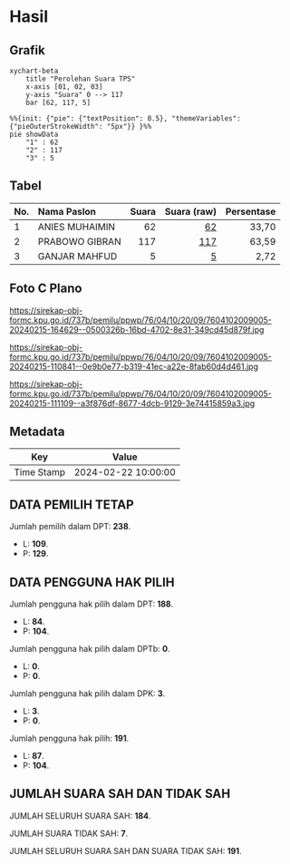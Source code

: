 # Hasil

## Grafik

```mermaid
xychart-beta
    title "Perolehan Suara TPS"
    x-axis [01, 02, 03]
    y-axis "Suara" 0 --> 117
    bar [62, 117, 5]
```

```mermaid
%%{init: {"pie": {"textPosition": 0.5}, "themeVariables": {"pieOuterStrokeWidth": "5px"}} }%%
pie showData
    "1" : 62
    "2" : 117
    "3" : 5
```

## Tabel

| No. | Nama Paslon    | Suara | Suara (raw) | Persentase |
|:--- |:-------------- | -----:| -----------:| ----------:|
| 1   | ANIES MUHAIMIN | 62    | [62][p-1]   | 33,70      |
| 2   | PRABOWO GIBRAN | 117   | [117][p-2]  | 63,59      |
| 3   | GANJAR MAHFUD  | 5     | [5][p-3]    | 2,72       |


[p-1]: https://github.com/gigit-pemilu/pemilu-2024-76-sulawesi-barat/blob/main/pilpres/hitung-suara/sub/76-sulawesi-barat/sub/04-polewali-mandar/sub/10-luyo/sub/2009-luyo/sub/005-tps/sub/paslon-1.txt
[p-2]: https://github.com/gigit-pemilu/pemilu-2024-76-sulawesi-barat/blob/main/pilpres/hitung-suara/sub/76-sulawesi-barat/sub/04-polewali-mandar/sub/10-luyo/sub/2009-luyo/sub/005-tps/sub/paslon-2.txt
[p-3]: https://github.com/gigit-pemilu/pemilu-2024-76-sulawesi-barat/blob/main/pilpres/hitung-suara/sub/76-sulawesi-barat/sub/04-polewali-mandar/sub/10-luyo/sub/2009-luyo/sub/005-tps/sub/paslon-3.txt

## Foto C Plano

https://sirekap-obj-formc.kpu.go.id/737b/pemilu/ppwp/76/04/10/20/09/7604102009005-20240215-164629--0500326b-16bd-4702-8e31-349cd45d879f.jpg

https://sirekap-obj-formc.kpu.go.id/737b/pemilu/ppwp/76/04/10/20/09/7604102009005-20240215-110841--0e9b0e77-b319-41ec-a22e-8fab60d4d461.jpg

https://sirekap-obj-formc.kpu.go.id/737b/pemilu/ppwp/76/04/10/20/09/7604102009005-20240215-111109--a3f876df-8677-4dcb-9129-3e74415859a3.jpg


## Metadata

| Key        | Value               |
| ---------- | ------------------- |
| Time Stamp | 2024-02-22 10:00:00 |


## DATA PEMILIH TETAP

Jumlah pemilih dalam DPT: **238**.
 * L: **109**.
 * P: **129**.

## DATA PENGGUNA HAK PILIH

Jumlah pengguna hak pilih dalam DPT: **188**.
 * L: **84**.
 * P: **104**.

Jumlah pengguna hak pilih dalam DPTb: **0**.
 * L: **0**.
 * P: **0**.

Jumlah pengguna hak pilih dalam DPK: **3**.
 * L: **3**.
 * P: **0**.

Jumlah pengguna hak pilih: **191**.
 * L: **87**.
 * P: **104**.

## JUMLAH SUARA SAH DAN TIDAK SAH

JUMLAH SELURUH SUARA SAH: **184**.

JUMLAH SUARA TIDAK SAH: **7**.

JUMLAH SELURUH SUARA SAH DAN SUARA TIDAK SAH: **191**.


